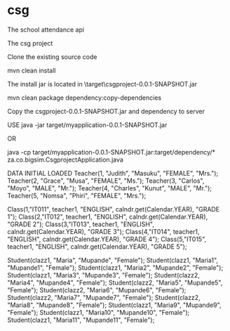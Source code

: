 # csg
The school attendance api

The csg project

Clone the existing source code

mvn clean install

The install jar is located in \target\csgproject-0.0.1-SNAPSHOT.jar

mvn clean package dependency:copy-dependencies

Copy the csgproject-0.0.1-SNAPSHOT.jar and dependency to server

USE java -jar target/myapplication-0.0.1-SNAPSHOT.jar

OR

java -cp target/myapplication-0.0.1-SNAPSHOT.jar:target/dependency/* za.co.bigsim.CsgprojectApplication.java

DATA INITIAL LOADED Teacher(1, "Judith", "Masuku", "FEMALE", "Mrs."); Teacher(2, "Grace", "Musa", "FEMALE", "Ms."); Teacher(3, "Carlos", "Moyo", "MALE", "Mr."); Teacher(4, "Charles", "Kunut", "MALE", "Mr."); Teacher(5, "Nomsa", "Phiri", "FEMALE", "Mrs.");

Class(1,"IT011", teacher1, "ENGLISH", calndr.get(Calendar.YEAR), "GRADE 1"); Class(2,"IT012", teacher1, "ENGLISH", calndr.get(Calendar.YEAR), "GRADE 2"); Class(3,"IT013", teacher1, "ENGLISH", calndr.get(Calendar.YEAR), "GRADE 3"); Class(4,"IT014", teacher1, "ENGLISH", calndr.get(Calendar.YEAR), "GRADE 4"); Class(5,"IT015", teacher1, "ENGLISH", calndr.get(Calendar.YEAR), "GRADE 5");

Student(clazz1, "Maria", "Mupande", "Female"); Student(clazz1, "Maria1", "Mupande1", "Female"); Student(clazz1, "Maria2", "Mupande2", "Female"); Student(clazz1, "Maria3", "Mupande3", "Female"); Student(clazz2, "Maria4", "Mupande4", "Female"); Student(clazz2, "Maria5", "Mupande5", "Female"); Student(clazz2, "Maria6", "Mupande6", "Female"); Student(clazz2, "Maria7", "Mupande7", "Female"); Student(clazz2, "Maria8", "Mupande8", "Female"); Student(clazz1, "Maria9", "Mupande9", "Female"); Student(clazz1, "Maria10", "Mupande10", "Female"); Student(clazz1, "Maria11", "Mupande11", "Female");
